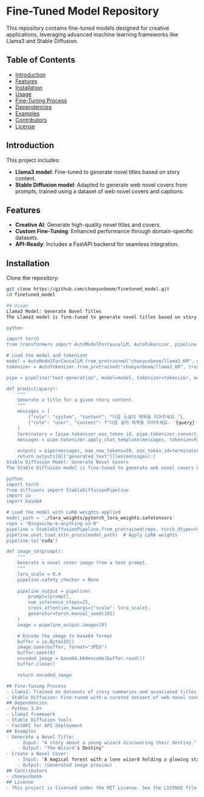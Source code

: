 # Fine-Tuned Model Repository

This repository contains fine-tuned models designed for creative applications, leveraging advanced machine learning frameworks like Llama3 and Stable Diffusion.

## Table of Contents
- [Introduction](#introduction)
- [Features](#features)
- [Installation](#installation)
- [Usage](#usage)
- [Fine-Tuning Process](#fine-tuning-process)
- [Dependencies](#dependencies)
- [Examples](#examples)
- [Contributors](#contributors)
- [License](#license)

## Introduction
This project includes:
- **Llama3 model**: Fine-tuned to generate novel titles based on story content.
- **Stable Diffusion model**: Adapted to generate web novel covers from prompts, trained using a dataset of web novel covers and captions.

## Features
- **Creative AI**: Generate high-quality novel titles and covers.
- **Custom Fine-Tuning**: Enhanced performance through domain-specific datasets.
- **API-Ready**: Includes a FastAPI backend for seamless integration.

## Installation

Clone the repository:

```bash
git clone https://github.com/choeyunbeom/finetuned_model.git
cd finetuned_model

## Usage
Llama3 Model: Generate Novel Titles
The Llama3 model is fine-tuned to generate novel titles based on story content. Here's how to use it:

python

import torch
from transformers import AutoModelForCausalLM, AutoTokenizer, pipeline

# Load the model and tokenizer
model = AutoModelForCausalLM.from_pretrained("choeyunbeom/llama3_KM", device_map="cuda")
tokenizer = AutoTokenizer.from_pretrained("choeyunbeom/llama3_KM", trust_remote_code=True)

pipe = pipeline("text-generation", model=model, tokenizer=tokenizer, max_new_tokens=20)

def predict(query):
    """
    Generate a title for a given story content.
    """
    messages = [
        {"role": "system", "content": "다음 소설의 제목을 지어주세요."},
        {"role": "user", "content": f"다음 글의 제목을 지어주세요. '{query}'"},
    ]
    terminators = [pipe.tokenizer.eos_token_id, pipe.tokenizer.convert_tokens_to_ids("<|eot_id|>")]
    messages = pipe.tokenizer.apply_chat_template(messages, tokenize=False, add_generation_prompt=True)
    
    outputs = pipe(messages, max_new_tokens=20, eos_token_id=terminators, do_sample=True, temperature=0.6, top_p=0.9)
    return outputs[0]["generated_text"][len(messages):]
Stable Diffusion Model: Generate Novel Covers
The Stable Diffusion model is fine-tuned to generate web novel covers based on a textual prompt. Here’s how you can use it:

python
import torch
from diffusers import StableDiffusionPipeline
import io
import base64

# Load the model with LoRA weights applied
model_path = './lora_weights/pytorch_lora_weights.safetensors'
repo = "Bingsu/my-k-anything-v3-0"
pipeline = StableDiffusionPipeline.from_pretrained(repo, torch_dtype=torch.float16, low_cpu_mem_usage=False)
pipeline.unet.load_attn_procs(model_path)  # Apply LoRA weights
pipeline.to('cuda')

def image_sd(prompt):
    """
    Generate a novel cover image from a text prompt.
    """
    lora_scale = 0.4
    pipeline.safety_checker = None
    
    pipeline_output = pipeline(
        prompt=[prompt],
        num_inference_steps=25,
        cross_attention_kwargs={"scale": lora_scale},
        generator=torch.manual_seed(101)
    )
    image = pipeline_output.images[0]

    # Encode the image to base64 format
    buffer = io.BytesIO()
    image.save(buffer, format="JPEG")
    buffer.seek(0)
    encoded_image = base64.b64encode(buffer.read())
    buffer.close()

    return encoded_image

## Fine-Tuning Process
- Llama3: Trained on datasets of story summaries and associated titles to improve its contextual understanding and creativity in title generation.
- Stable Diffusion: Fine-tuned with a curated dataset of web novel covers and captions, aligning textual and visual data for prompt-based image generation.
## Dependencies
- Python 3.8+
- Llama3 framework
- Stable Diffusion tools
- FastAPI for API deployment
## Examples
- Generate a Novel Title:
    - Input: "A story about a young wizard discovering their destiny."
    - Output: "The Wizard's Destiny"
- Create a Novel Cover:
    - Input: "A magical forest with a lone wizard holding a glowing staff."
    - Output: (Generated image preview)
## Contributors
- choeyunbeom
## License
- This project is licensed under the MIT License. See the LICENSE file for details.